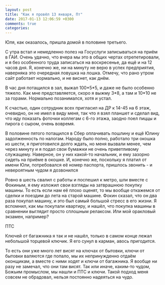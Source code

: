 ```yaml
---
layout: post
title: "Как я провёл 13 января, Пт"
date: 2017-01-13 12:06:59 +0300
comments: true
categories: 
---
```

Юля, как оказалось, пришла домой в половине третьего.

С утра встал и немедленно полез на Госуслуги записываться на приём в ГАИ. Очень удачно, что вчера мы это в общих чертах отрепетировали, и я без особенного труда записаться на воскресенье, да ещё и на 12 часов дня. Я, конечно же, ни на минуту не верю в успех предприятия, наверняка это очередная ловушка на лошка. Отмечу, что рано утром сайт работает нормально, и не виснет, как днём.



В час дня потащился в зал, выжал 100\*5\*5, и даже не было особенно тяжело. Как мне представляется, скоро я выжму 3\*8, а там и 10\*10 не за горами. Нормально позанимался, хотя и устал.

К счастью, один сотрудник всех пригласил на ДР к 14-45 на 6 этаж, очевидно, он не имел в виду меня, так что я взял планшет и сделал вид, что иду показать фоточки коллегам с 6-го этажа, заодно поел пиццы и пирога с сыром, очень вовремя.  

В половине пятого потащился в Сбер оплачивать пошлину и ещё Юлину задолженность по налогам. Народу было полно, работало три окошка из шести, я приготовился долго ждать, но меня вызвали менее, чем через минуту и я подал свои бумажки не очень приветливому служащему. Наверное, он у них какой-то начальник, и ему зазорно сидеть на приёме в окошке. И, конечно же, поскольку я платил от имени Юли, потребовался её номер паспорта, пришлось звонить - и невероятным чудом я дозвонился

Ровно в шесть свалил с работы и поспешил к метро, шли вместе с Фокиным, я ему изложил свои взгляды на затврашнюю покупку машины. То есть если нам её плохо оценят, то мы вообще откажемся от сделки и поездим до лета на старой машине. Фокин сказал, что он два раза покупал машину, и это был самый большой стресс в его жизни. Я вспомнил, как мы покупали квартиру, и нашёл, что покупка машины в сравнении выглядит просто сплошным релаксом. Или мой оракловый экзамен, например?


ПТС

Ключей от багажника я так и не нашёл, только в самом конце лежал небольшой торцевой ключик. Я его сунул в карман, авось пригодится.

То есть они уже много лет висят на ключах от бытовки, ключи от бытовки валяются где попало, мы их непринужденно отдаём оконщикам, а вместе с ними ходят и ключи от багажника. Я вообще ни разу не замечал, что они там висят. Так или иначе, каким-то чудом, Божьим промыслом, мы нашли и ПТС и ключи. Такой подход меня совсем не обрадовал, нельзя постоянно надеяться на чудо.

